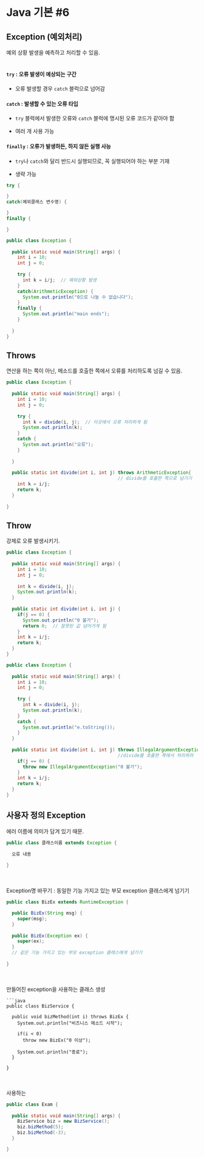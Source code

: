 # Java 기본 #6

## Exception (예외처리)

예외 상황 발생을 예측하고 처리할 수 있음.<br/><br/>

#### `try` : 오류 발생이 예상되는 구간

- 오류 발생할 경우 `catch` 블럭으로 넘어감

#### `catch` : 발생할 수 있는 오류 타입

- `try` 블럭에서 발생한 오류와 `catch` 블럭에 명시된 오류 코드가 같아야 함

- 여러 개 사용 가능

#### `finally` : 오류가 발생하든, 하지 않든 실행 사능

- `try`나 `catch`와 달리 반드시 실행되므로, 꼭 실행되어야 하는 부분 기재

- 생략 가능



```java
try {

} 
catch(예외클래스 변수명) {

} 
finally {

}
```

```java
public class Exception {
  
  public static void main(String[] args) {
    int i = 10;
    int j = 0;
    
    try {
      int k = i/j;  // 예외상황 발생
    }
    catch(ArithmeticException) {
      System.out.println("0으로 나눌 수 없습니다");
    }
    finally {
      System.out.println("main ends");
    }
     
  }
}
```


## Throws
연산을 하는 쪽이 아닌, 메소드를 호출한 쪽에서 오류를 처리하도록 넘길 수 있음.


```java
public class Exception {
  
  public static void main(String[] args) {
    int i = 10;
    int j = 0;
    
    try {
      int k = divide(i, j);  // 이곳에서 오류 처리하게 됨
      System.out.println(k);
    }
    catch {
      System.out.println("오류");
    }
      
  }
  
  public static int divide(int i, int j) throws ArithmeticException{
                                         // divide를 호출한 쪽으로 넘기기
    int k = i/j;
    return k;
  }
  
}
```


## Throw

강제로 오류 발생시키기.

```java
public class Exception {
  
  public static void main(String[] args) {
    int i = 10;
    int j = 0;
    
    int k = divide(i, j);
    System.out.println(k);
  }
  
  public static int divide(int i, int j) {
    if(j == 0) {
      System.out.println("0 불가");
      return 0;  // 잘못된 값 넘어가게 됨
    }
    int k = i/j;
    return k;
  }
}
```
```java
public class Exception {
  
  public static void main(String[] args) {
    int i = 10;
    int j = 0;
    
    try {
      int k = divide(i, j);
      System.out.println(k);
    }
    catch {
      System.out.println("e.toString());
    }
  }
  
  public static int divide(int i, int j) throws IllegalArgumentException{
                                         //divide를 호출한 쪽에서 처리하라
    if(j == 0) {
      throw new IllegalArgumentException("0 불가");
    }
    int k = i/j;
    return k;
  }
}
```


## 사용자 정의 Exception

에러 이름에 의미가 담겨 있기 때문.

```java
public class 클래스이름 extends Exception {
  
  오류 내용
 
}
```
<br/><br/>
Exception명 바꾸기 : 동일한 기능 가지고 있는 부모 exception 클래스에게 넘기기
```java
public class BizEx extends RuntimeException {

  public BizEx(String msg) {
    super(msg);
  }
  
  public BizEx(Exception ex) {
    super(ex);
  }
  // 같은 기능 가지고 있는 부모 exception 클래스에게 넘기기
  
}
```
<br/><br/>
만들어진 exception을 사용하는 클래스 생성
```
```java
public class BizService {

  public void bizMethod(int i) throws BizEx {
    System.out.println("비즈니스 메소드 시작");
    
    if(i < 0)
      throw new BizEx("0 이상");
      
    System.out.println("종료");
  }
  
}
```
<br/><br/>
사용하는 
```java
public class Exam {
  
  public static void main(String[] args) {
    BizService biz = new BizService();
    biz.bizMethod(5);
    biz.bizMethod(-3);
  }

}
```









